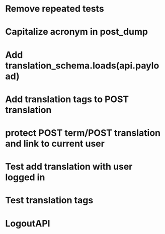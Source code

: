 # Remove repeated tests
# Capitalize acronym in post_dump
# Add translation_schema.loads(api.payload)
# Add translation tags to POST translation
# protect POST term/POST translation and link to current user
# Test add translation with user logged in
# Test translation tags
# LogoutAPI
